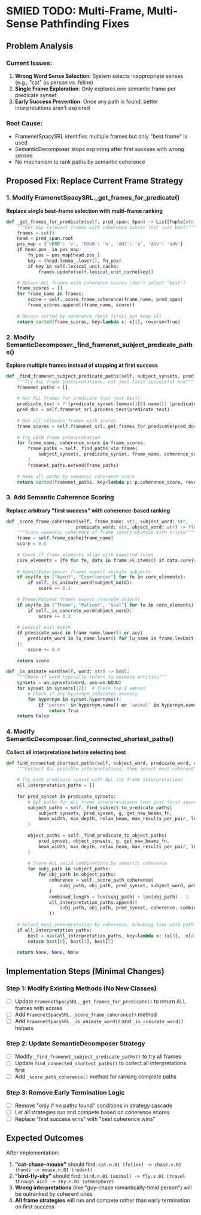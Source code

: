 # SMIED TODO: Multi-Frame, Multi-Sense Pathfinding Fixes

## Problem Analysis

### Current Issues:
1. **Wrong Word Sense Selection**: System selects inappropriate senses (e.g., "cat" as person vs. feline)
2. **Single Frame Exploration**: Only explores one semantic frame per predicate synset
3. **Early Success Prevention**: Once any path is found, better interpretations aren't explored

### Root Cause:
- FramenetSpacySRL identifies multiple frames but only "best frame" is used
- SemanticDecomposer stops exploring after first success with wrong senses
- No mechanism to rank paths by semantic coherence

## Proposed Fix: Replace Current Frame Strategy

### 1. Modify FramenetSpacySRL._get_frames_for_predicate()
**Replace single best-frame selection with multi-frame ranking**

```python
def _get_frames_for_predicate(self, pred_span: Span) -> List[Tuple[str, float]]:
    """Get ALL relevant frames with coherence scores (not just best)"""
    frames = set()
    head = pred_span.root
    pos_map = {'VERB': 'v', 'NOUN': 'n', 'ADJ': 'a', 'ADV': 'adv'}
    if head.pos_ in pos_map:
        fn_pos = pos_map[head.pos_]
        key = (head.lemma_.lower(), fn_pos)
        if key in self.lexical_unit_cache:
            frames.update(self.lexical_unit_cache[key])

    # Return ALL frames with coherence scores (don't select "best")
    frame_scores = []
    for frame_name in frames:
        score = self._score_frame_coherence(frame_name, pred_span)
        frame_scores.append((frame_name, score))
    
    # Return sorted by coherence (best first) but keep all
    return sorted(frame_scores, key=lambda x: x[1], reverse=True)
```

### 2. Modify SemanticDecomposer._find_framenet_subject_predicate_paths()
**Explore multiple frames instead of stopping at first success**

```python
def _find_framenet_subject_predicate_paths(self, subject_synsets, predicate_synset, ...):
    """Try ALL frame interpretations, not just first successful one"""
    framenet_paths = []
    
    # Get ALL frames for predicate (not just best)
    predicate_text = f"{predicate_synset.lemmas()[0].name()} {predicate_synset.definition()}"
    pred_doc = self.framenet_srl.process_text(predicate_text)
    
    # Get all relevant frames with scores
    frame_scores = self.framenet_srl._get_frames_for_predicate(pred_doc[0:1])  # span
    
    # Try EACH frame interpretation
    for frame_name, coherence_score in frame_scores:
        frame_paths = self._find_paths_via_frame(
            subject_synsets, predicate_synset, frame_name, coherence_score, ...
        )
        framenet_paths.extend(frame_paths)
    
    # Rank all paths by semantic coherence score
    return sorted(framenet_paths, key=lambda p: p.coherence_score, reverse=True)
```

### 3. Add Semantic Coherence Scoring
**Replace arbitrary "first success" with coherence-based ranking**

```python
def _score_frame_coherence(self, frame_name: str, subject_word: str, 
                          predicate_word: str, object_word: str) -> float:
    """Score semantic coherence of frame interpretation with triple"""
    frame = self.frame_cache[frame_name]
    score = 0.0
    
    # Check if frame elements align with expected roles
    core_elements = [fe for fe, data in frame.FE.items() if data.coreType == "Core"]
    
    # Agent/Experiencer frames expect animate subjects
    if any(fe in ["Agent", "Experiencer"] for fe in core_elements):
        if self._is_animate_word(subject_word):
            score += 0.3
    
    # Theme/Patient frames expect concrete objects  
    if any(fe in ["Theme", "Patient", "Goal"] for fe in core_elements):
        if self._is_concrete_word(object_word):
            score += 0.3
            
    # Lexical unit match
    if predicate_word in frame_name.lower() or any(
        predicate_word in lu_name.lower() for lu_name in frame.lexUnit
    ):
        score += 0.4
        
    return score

def _is_animate_word(self, word: str) -> bool:
    """Check if word typically refers to animate entities"""
    synsets = wn.synsets(word, pos=wn.NOUN)
    for synset in synsets[:2]:  # Check top 2 senses
        # Check if any hypernym indicates animacy
        for hypernym in synset.hypernyms():
            if 'person' in hypernym.name() or 'animal' in hypernym.name():
                return True
    return False
```

### 4. Modify SemanticDecomposer.find_connected_shortest_paths()
**Collect all interpretations before selecting best**

```python
def find_connected_shortest_paths(self, subject_word, predicate_word, object_word, ...):
    """Collect ALL possible interpretations, then select most coherent"""
    
    # Try each predicate synset with ALL its frame interpretations
    all_interpretation_paths = []
    
    for pred_synset in predicate_synsets:
        # Get paths for ALL frame interpretations (not just first success)
        subject_paths = self._find_subject_to_predicate_paths(
            subject_synsets, pred_synset, g, get_new_beams_fn,
            beam_width, max_depth, relax_beam, max_results_per_pair, len_tolerance
        )
        
        object_paths = self._find_predicate_to_object_paths(
            pred_synset, object_synsets, g, get_new_beams_fn,
            beam_width, max_depth, relax_beam, max_results_per_pair, len_tolerance
        )
        
        # Score ALL valid combinations by semantic coherence
        for subj_path in subject_paths:
            for obj_path in object_paths:
                coherence = self._score_path_coherence(
                    subj_path, obj_path, pred_synset, subject_word, predicate_word, object_word
                )
                combined_length = len(subj_path) + len(obj_path) - 1
                all_interpretation_paths.append((
                    subj_path, obj_path, pred_synset, coherence, combined_length
                ))
    
    # Select best interpretation by coherence, breaking ties with path length
    if all_interpretation_paths:
        best = max(all_interpretation_paths, key=lambda x: (x[3], -x[4]))  # max coherence, min length
        return best[0], best[1], best[2]
    
    return None, None, None
```

## Implementation Steps (Minimal Changes)

### Step 1: Modify Existing Methods (No New Classes)
- [ ] Update `FramenetSpacySRL._get_frames_for_predicate()` to return ALL frames with scores
- [ ] Add `FramenetSpacySRL._score_frame_coherence()` method
- [ ] Add `FramenetSpacySRL._is_animate_word()` and `_is_concrete_word()` helpers

### Step 2: Update SemanticDecomposer Strategy 
- [ ] Modify `_find_framenet_subject_predicate_paths()` to try all frames
- [ ] Update `find_connected_shortest_paths()` to collect all interpretations first
- [ ] Add `_score_path_coherence()` method for ranking complete paths

### Step 3: Remove Early Termination Logic
- [ ] Remove "only if no paths found" conditions in strategy cascade
- [ ] Let all strategies run and compete based on coherence scores
- [ ] Replace "first success wins" with "best coherence wins"

## Expected Outcomes

After implementation:

1. **"cat-chase-mouse"** should find: `cat.n.01 (feline) -> chase.v.01 (hunt) -> mouse.n.01 (rodent)`
2. **"bird-fly-sky"** should find: `bird.n.01 (animal) -> fly.v.01 (travel through air) -> sky.n.01 (atmosphere)`
3. **Wrong interpretations** (like "guy-chase romantically-timid person") will be outranked by coherent ones
4. **All frame strategies** will run and compete rather than early termination on first success